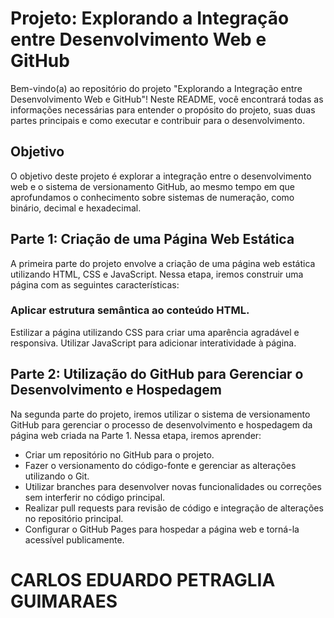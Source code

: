 # Projeto: Explorando a Integração entre Desenvolvimento Web e GitHub
Bem-vindo(a) ao repositório do projeto "Explorando a Integração entre Desenvolvimento Web e GitHub"! Neste README, você encontrará todas as informações necessárias para entender o propósito do projeto, suas duas partes principais e como executar e contribuir para o desenvolvimento.

## Objetivo
O objetivo deste projeto é explorar a integração entre o desenvolvimento web e o sistema de versionamento GitHub, ao mesmo tempo em que aprofundamos o conhecimento sobre sistemas de numeração, como binário, decimal e hexadecimal.

## Parte 1: Criação de uma Página Web Estática
A primeira parte do projeto envolve a criação de uma página web estática utilizando HTML, CSS e JavaScript. Nessa etapa, iremos construir uma página com as seguintes características:

### Aplicar estrutura semântica ao conteúdo HTML.
Estilizar a página utilizando CSS para criar uma aparência agradável e responsiva.
Utilizar JavaScript para adicionar interatividade à página.
## Parte 2: Utilização do GitHub para Gerenciar o Desenvolvimento e Hospedagem
Na segunda parte do projeto, iremos utilizar o sistema de versionamento GitHub para gerenciar o processo de desenvolvimento e hospedagem da página web criada na Parte 1. Nessa etapa, iremos aprender:

+ Criar um repositório no GitHub para o projeto.
+ Fazer o versionamento do código-fonte e gerenciar as alterações utilizando o Git.
+ Utilizar branches para desenvolver novas funcionalidades ou correções sem interferir no código principal.
+ Realizar pull requests para revisão de código e integração de alterações no repositório principal.
+ Configurar o GitHub Pages para hospedar a página web e torná-la acessível publicamente.

# CARLOS EDUARDO PETRAGLIA GUIMARAES
